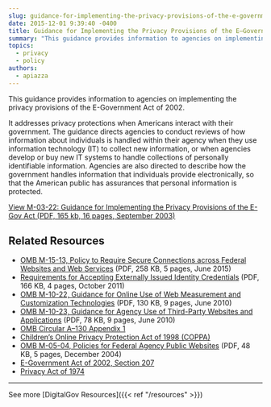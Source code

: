 ```yaml
---
slug: guidance-for-implementing-the-privacy-provisions-of-the-e-government-act-of-2002-m-03-22
date: 2015-12-01 9:39:40 -0400
title: Guidance for Implementing the Privacy Provisions of the E–Government Act of 2002 (M-03–22)
summary: "This guidance provides information to agencies on implementing the privacy provisions of the E-Government Act of 2002. It addresses privacy protections when Americans interact with their government."
topics:
  - privacy
  - policy
authors:
  - apiazza
---
```


This guidance provides information to agencies on implementing the privacy provisions of the E-Government Act of 2002.

It addresses privacy protections when Americans interact with their government. The guidance directs agencies to conduct reviews of how information about individuals is handled within their agency when they use information technology (IT) to collect new information, or when agencies develop or buy new IT systems to handle collections of personally identifiable information. Agencies are also directed to describe how the government handles information that individuals provide electronically, so that the American public has assurances that personal information is protected.

[View M-03-22: Guidance for Implementing the Privacy Provisions of the E-Gov Act (PDF, 165 kb, 16 pages, September 2003)](https://www.whitehouse.gov/wp-content/uploads/2017/11/203-M-03-22-OMB-Guidance-for-Implementing-the-Privacy-Provisions-of-the-E-Government-Act-of-2002-1.pdf)

## Related Resources

- [OMB M-15-13, Policy to Require Secure Connections across Federal Websites and Web Services](https://www.whitehouse.gov/wp-content/uploads/legacy_drupal_files/omb/memoranda/2015/m-15-13.pdf) (PDF, 258 KB, 5 pages, June 2015)
- [Requirements for Accepting Externally Issued Identity Credentials](https://obamawhitehouse.archives.gov/sites/default/files/omb/assets/egov_docs/ombreqforacceptingexternally_issuedidcred10-6-2011.pdf) (PDF, 166 KB, 4 pages, October 2011)
- [OMB M-10-22, Guidance for Online Use of Web Measurement and Customization Technologies](https://www.whitehouse.gov/wp-content/uploads/legacy_drupal_files/omb/memoranda/2010/m10-22.pdf) (PDF, 130 KB, 9 pages, June 2010)
- [OMB M-10-23, Guidance for Agency Use of Third-Party Websites and Applications](https://www.whitehouse.gov/wp-content/uploads/legacy_drupal_files/omb/memoranda/2010/m10-23.pdf) (PDF, 78 KB, 9 pages, June 2010)
- [OMB Circular A–130 Appendix 1](https://obamawhitehouse.archives.gov/omb/circulars_a130_a130appendix_i)
- [Children’s Online Privacy Protection Act of 1998 (COPPA)](http://www.ftc.gov/ogc/coppa1.htm)
- [OMB M-05-04, Policies for Federal Agency Public Websites](https://www.whitehouse.gov/wp-content/uploads/legacy_drupal_files/omb/memoranda/2005/m05-04.pdf) (PDF, 48 KB, 5 pages, December 2004)
- [E-Government Act of 2002, Section 207](http://www.archives.gov/about/laws/egov-act-section-207.html)
- [Privacy Act of 1974](http://www.justice.gov/opcl/1974privacyact-overview.htm)

---

See more [DigitalGov Resources]({{< ref "/resources" >}})
